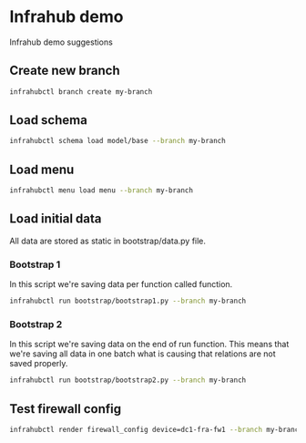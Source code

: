 # Infrahub demo

Infrahub demo suggestions

## Create new branch

```bash
infrahubctl branch create my-branch
```

## Load schema

```bash
infrahubctl schema load model/base --branch my-branch
```

## Load menu

```bash
infrahubctl menu load menu --branch my-branch
```

## Load initial data

All data are stored as static in bootstrap/data.py file.

### Bootstrap 1

In this script we're saving data per function called function.

```bash
infrahubctl run bootstrap/bootstrap1.py --branch my-branch
```

### Bootstrap 2

In this script we're saving data on the end of run function.
This means that we're saving all data in one batch what is causing that relations are not saved properly.

```bash
infrahubctl run bootstrap/bootstrap2.py --branch my-branch
```

## Test firewall config

```bash
infrahubctl render firewall_config device=dc1-fra-fw1 --branch my-branch
```

